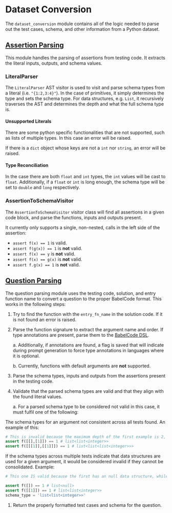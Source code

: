 # Dataset Conversion

The `dataset_conversion` module contains all of the logic needed to parse out
the test cases, schema, and other information from a Python dataset.

## [Assertion Parsing](assertion_parsing.py)

This module handles the parsing of assertions from testing code. It extracts the
literal inputs, outputs, and schema values.

### LiteralParser

The `LiteralParser` AST visitor is used to visit and parse schema types from a
literal (i.e. `"{1:2,3:4}"`). In the case of primitives, it simply determines
the type and sets the schema type. For data structures, e.g. `List`, it
recursively traverses the AST and determines the depth and what the full schema
type is.

#### Unsupported Literals

There are some python specific functionalities that are not supported, such as
lists of multiple types. In this case an error will be raised.

If there is a `dict` object whose keys are not a `int` nor `string`, an error
will be raised.

#### Type Reconciliation

In the case there are both `float` and `int` types, the `int` values will be
cast to `float`. Additionally, if a `float` or `int` is long enough, the schema
type will be set to `double` and `long` respectively.

### AssertionToSchemaVisitor

The `AssertionToSchemaVisitor` visitor class will find all assertions in a given
code block, and parse the functions, inputs and outputs present.

It currently only supports a single, non-nested, calls in the left side of the
assertion:

*   `assert f(x) == 1` is valid.
*   `assert f(g(x)) == 1` is **not** valid.
*   `assert f(x) == y` is **not** valid.
*   `assert f(x) == g(x)` is **not** valid.
*   `assert f.g(x) == 1` is **not** valid.

## [Question Parsing](question_parsing.py)

The question parsing module uses the testing code, solution, and entry function
name to convert a question to the proper BabelCode format. This works in the
following steps:

1.  Try to find the function with the `entry_fn_name` in the solution code. If
    it is not found an error is raised.
2.  Parse the function signature to extract the argument name and order. If type
    annotations are present, parse them to the
    [BabelCode DSL](/babelcode/schema_parsing/README.md).

    a. Additionally, if annotations are found, a flag is saved that will
    indicate during prompt generation to force type annotations in languages
    where it is optional.

    b. Currently, functions with default arguments are **not** supported.

3.  Parse the schema types, inputs and outputs from the assertions present in
    the testing code.

4.  Validate that the parsed schema types are valid and that they align with the
    found literal values.

    a. For a parsed schema type to be considered not valid in this case, it must
    fulfil one of the following:

The schema types for an argument not consistent across all tests found. An
example of this:

```py
# This is invalid because the maximum depth of the first example is 2, while the second has a max depth of 3.
assert f([[],[1]]) == 1 # list<list<integer>>
assert f([[[1]],[[1]]]) == 1 # list<list<list<integer>>>
```

If the schema types across multiple tests indicate that data structures are used
for a given argument, it would be considered invalid if they cannot be
consolidated. Example:

```py
# This one IS valid because the first has an null data structure, while the second has the full values.

assert f([]) == 1 # list<null>
assert f([[1]]) == 1 # list<list<integer>>
schema_type = 'list<list<integer>>'
```

1.  Return the properly formatted test cases and schema for the question.
